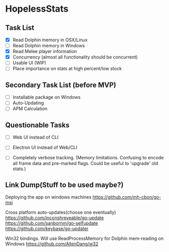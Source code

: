 # HopelessStats

## Task List

- [x] Read Dolphin memory in OSX/Linux
- [ ] Read Dolphin memory in Windows
- [x] Read Melee player information
- [x] Concurrency (almost all functionality should be concurrent)
- [ ] Usable UI (WIP)
- [ ] Place importance on stats at high percent/low stock

## Secondary Task List (before MVP)
- [ ] Installable package on Windows
- [ ] Auto-Updating
- [ ] APM Calculation

## Questionable Tasks

- [ ] Web UI instead of CLI
- [ ] Electron UI instead of Web/CLI
- [ ] Completely verbose tracking. (Memory limitations. Confusing to encode all frame data and pre-marked flags. Could be useful to 'upgrade' old stats.)


## Link Dump(Stuff to be used maybe?)

Deploying the app on windows machines
https://github.com/mh-cbon/go-msi

Cross platform auto-updates(choose one eventually)
https://github.com/inconshreveable/go-update
https://github.com/sanbornm/go-selfupdate
https://github.com/keybase/go-updater

Win32 bindings. Will use ReadProcessMemory for Dolphin mem-reading on Windows
https://github.com/AllenDang/w32


